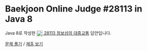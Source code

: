 # Baekjoon Online Judge #28113 in Java 8
Java 8로 작성한 [<img src="https://static.solved.ac/tier_small/1.svg" height="20" align="center">
28113 정보섬의 대중교통](https://www.acmicpc.net/problem/28113) 답안입니다.

[문제 풀기](https://www.acmicpc.net/problem/28113) /
[제출 보기](https://www.acmicpc.net/source/87210559)
